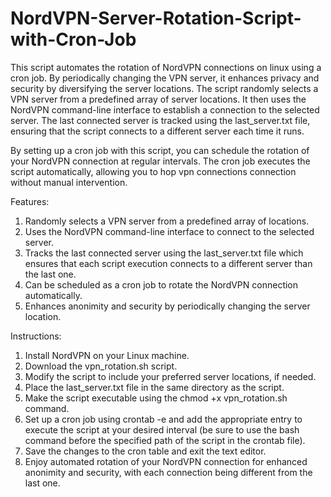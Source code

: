 # NordVPN-Server-Rotation-Script-with-Cron-Job
This script automates the rotation of NordVPN connections on linux using a cron job. By periodically changing the VPN server, it enhances privacy and security by diversifying the server locations.
The script randomly selects a VPN server from a predefined array of server locations. It then uses the NordVPN command-line interface to establish a connection to the selected server. The last connected server is tracked using the last_server.txt file, ensuring that the script connects to a different server each time it runs.

By setting up a cron job with this script, you can schedule the rotation of your NordVPN connection at regular intervals. The cron job executes the script automatically, allowing you to hop vpn connections connection without manual intervention.

Features:
1. Randomly selects a VPN server from a predefined array of locations.
2. Uses the NordVPN command-line interface to connect to the selected server.
3. Tracks the last connected server using the last_server.txt file which ensures that each script execution connects to a different server than the last one.
4. Can be scheduled as a cron job to rotate the NordVPN connection automatically.
5. Enhances anonimity and security by periodically changing the server location.

Instructions:

1. Install NordVPN on your Linux machine.
2. Download the vpn_rotation.sh script.
3. Modify the script to include your preferred server locations, if needed.
4. Place the last_server.txt file in the same directory as the script.
5. Make the script executable using the chmod +x vpn_rotation.sh command.
6. Set up a cron job using crontab -e and add the appropriate entry to execute the script at your desired interval (be sure to use the bash command before the specified path of the script in the crontab file).
7. Save the changes to the cron table and exit the text editor.
8. Enjoy automated rotation of your NordVPN connection for enhanced anonimity and security, with each connection being different from the last one.
